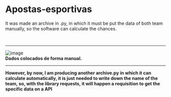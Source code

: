 # Apostas-esportivas

It was made an archive in .py, in which it must be put the data of both team manually, so the software can calculate the chances. <br>

<br>
<hr>

![image](https://user-images.githubusercontent.com/88800549/152246565-60731829-271a-46d3-88bb-f80b630f858b.png)
<br>
<b>Dados colocados de forma manual.

<hr>

However, by now, I am producing another archive.py in which it can calculate automatically, it is just needed to write down the name of the team, so, with the library requests, it will happen a requisition to get the specific data on a API <br>
